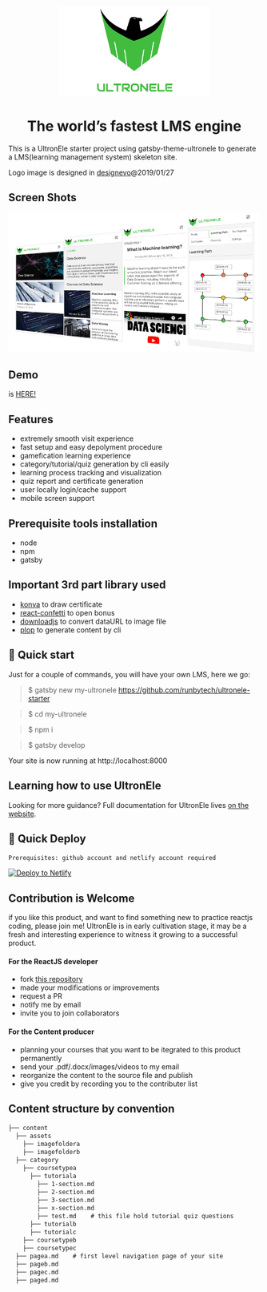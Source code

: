 <p align="center">
  <a href="http://ultronele.com">
    <img alt="UltronEle" src="static/logo_ultronele_3.png" width="300" height="180"/>
  </a>
</p>
<h1 align="center">
  The world’s fastest LMS engine
</h1>

This is a UltronEle starter project using gatsby-theme-ultronele to generate a LMS(learning management system) skeleton site.

Logo image is designed in [designevo](https://www.designevo.com/)@2019/01/27


## Screen Shots

![mobile screen shots](static/img/ue-mobile-screens-github.png)

## Demo

is [HERE!](https://ultronele.netlify.com/)


## Features

* extremely smooth visit experience
* fast setup and easy depolyment procedure
* gamefication learning experience
* category/tutorial/quiz generation by cli easily
* learning process tracking and visualization
* quiz report and certificate generation
* user locally login/cache support
* mobile screen support


## Prerequisite tools installation

* node
* npm
* gatsby


## Important 3rd part library used

* [konva](https://konvajs.org/) to draw certificate 
* [react-confetti](https://github.com/alampros/react-confetti) to open bonus
* [downloadjs](http://danml.com/download.html) to convert dataURL to image file
* [plop](https://github.com/amwmedia/plop) to generate content by cli


## 🚀 Quick start

Just for a couple of commands, you will have your own LMS, here we go:

> $ gatsby new my-ultronele https://github.com/runbytech/ultronele-starter

> $ cd my-ultronele

> $ npm i

> $ gatsby develop

Your site is now running at http://localhost:8000


## Learning how to use UltronEle

Looking for more guidance? Full documentation for UltronEle lives [on the website](https://ultronele.netlify.com/userguide). 


## 💫 Quick Deploy

```
Prerequisites: github account and netlify account required
```

[![Deploy to Netlify](https://www.netlify.com/img/deploy/button.svg)](https://app.netlify.com/start/deploy?repository=https://github.com/runbytech/ultron-ele)


## Contribution is Welcome

if you like this product, and want to find something new to practice reactjs coding, please join me! UltronEle is in early cultivation stage, it may be a fresh and interesting experience to witness it growing to a successful product.

#### For the ReactJS developer

- fork [this repository](https://github.com/runbytech/gatsby-theme-ultronele)
- made your modifications or improvements
- request a PR
- notify me by email
- invite you to join collaborators

#### For the Content producer

* planning your courses that you want to be itegrated to this product permanently
* send your .pdf/.docx/images/videos to my email
* reorganize the content to the source file and publish
* give you credit by recording you to the contributer list

## Content structure by convention

    
    ├── content
      ├── assets
        ├── imagefoldera
        ├── imagefolderb
      ├── category
        ├── coursetypea
          ├── tutoriala
            ├── 1-section.md
            ├── 2-section.md
            ├── 3-section.md
            ├── x-section.md
            ├── test.md    # this file hold tutorial quiz questions
          ├── tutorialb
          ├── tutorialc
        ├── coursetypeb
        ├── coursetypec
      ├── pagea.md    # first level navigation page of your site
      ├── pageb.md
      ├── pagec.md
      ├── paged.md

